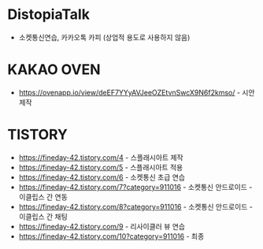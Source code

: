 # DistopiaTalk
- 소켓통신연습, 카카오톡 카피 (상업적 용도로 사용하지 않음)

# KAKAO OVEN
- https://ovenapp.io/view/deEF7YYyAVJeeOZEtvnSwcX9N6f2kmso/ - 시안제작

# TISTORY
- https://fineday-42.tistory.com/4 - 스플래시아트 제작
- https://fineday-42.tistory.com/5 - 스플래시아트 적용
- https://fineday-42.tistory.com/6 - 소켓통신 초급 연습
- https://fineday-42.tistory.com/7?category=911016 - 소켓통신 안드로이드 - 이클립스 간 연동
- https://fineday-42.tistory.com/8?category=911016 - 소켓통신 안드로이드 - 이클립스 간 채팅
- https://fineday-42.tistory.com/9 - 리사이클러 뷰 연습
- https://fineday-42.tistory.com/10?category=911016 - 최종

